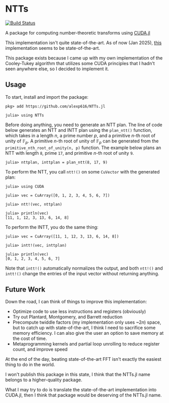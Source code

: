 # NTTs

[![Build Status](https://github.com/alexp616/NTTs.jl/actions/workflows/CI.yml/badge.svg?branch=main)](https://github.com/alexp616/NTTs.jl/actions/workflows/CI.yml?query=branch%3Amain)

A package for computing number-theoretic transforms using [CUDA.jl](https://github.com/JuliaGPU/CUDA.jl)

This implementation isn't quite state-of-the-art. As of now (Jan 2025), [this](https://github.com/Alisah-Ozcan/GPU-NTT) implementation seems to be state-of-the-art.

This package exists because I came up with my own implementation of the Cooley-Tukey algorithm that utilizes some CUDA 
principles that I hadn't seen anywhere else, so I decided to implement it.

## Usage
To start, install and import the package:

```
pkg> add https://github.com/alexp616/NTTs.jl

julia> using NTTs
```

Before doing anything, you need to generate an NTT plan. The 
line of code below generates an NTT and INTT plan using the
`plan_ntt()` function, which takes in a length $n$, a prime 
number $p$, and a primitive $n$-th root of unity of $\mathbb{F}_p$. 
A primitive $n$-th root of unity of $\mathbb{F}_p$ can be generated 
from the `primitive_nth_root_of_unity(n, p)` function. The example 
below plans an NTT with length `8`, prime `17`, and primitive $n$-th root of unity `9`.
```
julia> nttplan, inttplan = plan_ntt(8, 17, 9)
```
To perform the NTT, you call `ntt!()` on some `CuVector` with 
the generated plan:
```
julia> using CUDA

julia> vec = CuArray([0, 1, 2, 3, 4, 5, 6, 7])

julia> ntt!(vec, nttplan)

julia> println(vec)
[11, 1, 12, 3, 13, 6, 14, 8]
```
To perform the INTT, you do the same thing:
```
julia> vec = CuArray([11, 1, 12, 3, 13, 6, 14, 8])

julia> intt!(vec, inttplan)

julia> println(vec)
[0, 1, 2, 3, 4, 5, 6, 7]
```

Note that `intt!()` automatically normalizes the output, 
and both `ntt!()` and `intt!()` change the entries of the 
input vector without returning anything.

## Future Work

Down the road, I can think of things to improve this implementation:

- Optimize code to use less instructions and registers (obviously)
- Try out Plantard, Montgomery, and Barrett reduction
- Precompute twiddle factors (my implementation only uses ~$2n$) 
space, but to catch up with state-of-the-art, I think I need to
sacrifice some memory efficiency. I can also give the user an 
option to save memory at the cost of time.
- Metaprogramming kernels and partial loop unrolling to reduce 
register count, and improve speed

At the end of the day, beating state-of-the-art FFT isn't exactly the 
easiest thing to do in the world.

I won't publish this package in this state, I think that the NTTs.jl
name belongs to a higher-quality package.

What I may try to do is translate the state-of-the-art implementation 
into CUDA.jl, then I think that package would be deserving of the NTTs.jl 
name.
